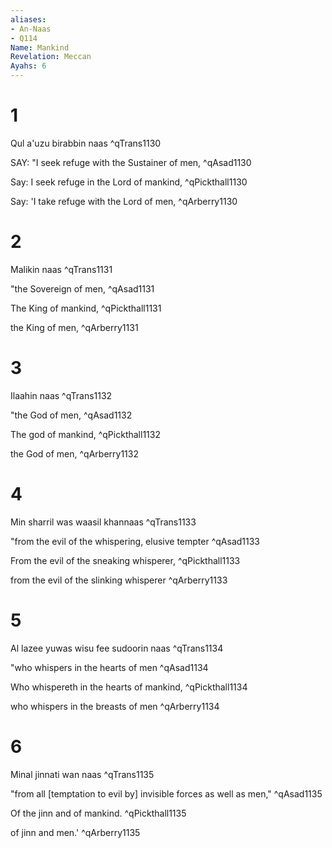 ```yaml
---
aliases:
- An-Naas
- Q114
Name: Mankind
Revelation: Meccan
Ayahs: 6
---
```


# 1

Qul a'uzu birabbin naas ^qTrans1130


SAY: "I seek refuge with the Sustainer of men, ^qAsad1130


Say: I seek refuge in the Lord of mankind, ^qPickthall1130


Say: 'I take refuge with the Lord of men, ^qArberry1130

# 2

Malikin naas ^qTrans1131


"the Sovereign of men, ^qAsad1131


The King of mankind, ^qPickthall1131


the King of men, ^qArberry1131

# 3

Ilaahin naas ^qTrans1132


"the God of men, ^qAsad1132


The god of mankind, ^qPickthall1132


the God of men, ^qArberry1132

# 4

Min sharril was waasil khannaas ^qTrans1133


"from the evil of the whispering, elusive tempter ^qAsad1133


From the evil of the sneaking whisperer, ^qPickthall1133


from the evil of the slinking whisperer ^qArberry1133

# 5

Al lazee yuwas wisu fee sudoorin naas ^qTrans1134


"who whispers in the hearts of men ^qAsad1134


Who whispereth in the hearts of mankind, ^qPickthall1134


who whispers in the breasts of men ^qArberry1134

# 6

Minal jinnati wan naas ^qTrans1135


"from all [temptation to evil by] invisible forces as well as men," ^qAsad1135


Of the jinn and of mankind. ^qPickthall1135


of jinn and men.' ^qArberry1135

